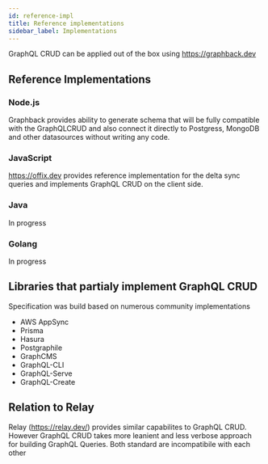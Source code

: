 ```yaml
---
id: reference-impl
title: Reference implementations
sidebar_label: Implementations
---
```


GraphQL CRUD can be applied out of the box using https://graphback.dev 

## Reference Implementations

### Node.js 

Graphback provides ability to generate schema that will be fully compatible with the 
GraphQLCRUD and also connect it directly to Postgress, MongoDB and other datasources without writing any code.

### JavaScript

https://offix.dev provides reference implementation for the delta sync queries and implements GraphQL CRUD on the client side.

### Java

In progress

### Golang

In progress

## Libraries that partialy implement GraphQL CRUD

Specification was build based on numerous community implementations

- AWS AppSync
- Prisma 
- Hasura 
- Postgraphile
- GraphCMS
- GraphQL-CLI
- GraphQL-Serve
- GraphQL-Create

## Relation to Relay

Relay (https://relay.dev/) provides similar capabilites to GraphQL CRUD.
However GraphQL CRUD takes more leanient and less verbose approach for building GraphQL Queries.
Both standard are incompatibile with each other